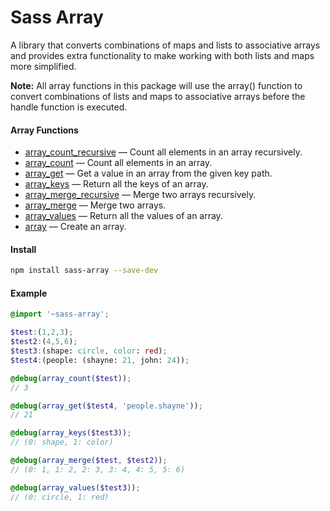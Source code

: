 # Sass Array
A library that converts combinations of maps and lists to associative arrays and provides extra functionality to make working with both lists and maps more simplified.

__Note:__
All array functions in this package will use the array() function to convert combinations of lists and maps to associative arrays before the handle function is executed.

#### __Array Functions__

- [array_count_recursive](docs/array_count_recursive.md) — Count all elements in an array recursively.
- [array_count](docs/array_count.md) — Count all elements in an array.
- [array_get](docs/array_get.md) — Get a value in an array from the given key path.
- [array_keys](docs/array_keys.md) — Return all the keys of an array.
- [array_merge_recursive](docs/array_merge_recursive.md) — Merge two arrays recursively.
- [array_merge](docs/array_merge.md) — Merge two arrays.
- [array_values](docs/array_values.md) — Return all the values of an array.
- [array](docs/array.md) — Create an array.

#### __Install__
```bash
npm install sass-array --save-dev
```

#### __Example__
```scss
@import '~sass-array';

$test:(1,2,3);
$test2:(4,5,6);
$test3:(shape: circle, color: red);
$test4:(people: (shayne: 21, john: 24));

@debug(array_count($test));
// 3

@debug(array_get($test4, 'people.shayne'));
// 21

@debug(array_keys($test3));
// (0: shape, 1: color)

@debug(array_merge($test, $test2));
// (0: 1, 1: 2, 2: 3, 3: 4, 4: 5, 5: 6)

@debug(array_values($test3));
// (0: circle, 1: red)
```